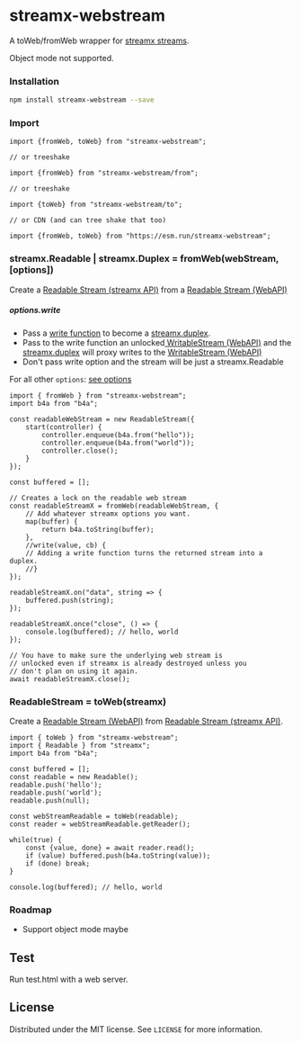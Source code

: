 # streamx-webstream

A toWeb/fromWeb wrapper for [streamx streams](https://github.com/mafintosh/streamx#readme).

Object mode not supported.

### Installation

```sh
npm install streamx-webstream --save
```

### Import
```ecmascript 6
import {fromWeb, toWeb} from "streamx-webstream";

// or treeshake

import {fromWeb} from "streamx-webstream/from";

// or treeshake

import {toWeb} from "streamx-webstream/to";

// or CDN (and can tree shake that too) 

import {fromWeb, toWeb} from "https://esm.run/streamx-webstream";
```


### streamx.Readable | streamx.Duplex = fromWeb(webStream, [options])

Create a [Readable Stream (streamx API)](https://www.npmjs.com/package/streamx#readable-stream) from a
[Readable Stream (WebAPI)](https://developer.mozilla.org/en-US/docs/Web/API/ReadableStream)

##### options.write

- Pass a [write function](https://github.com/mafintosh/streamx/tree/master?tab=readme-ov-file#ws_writedata-callback) to become a [streamx.duplex](https://github.com/mafintosh/streamx/tree/master?tab=readme-ov-file#duplex-stream).
- Pass to the write function an unlocked[ WritableStream (WebAPI)](https://developer.mozilla.org/en-US/docs/Web/API/WritableStream) and the [streamx.duplex](https://github.com/mafintosh/streamx/tree/master?tab=readme-ov-file#duplex-stream) will proxy writes to the [WritableStream (WebAPI)](https://developer.mozilla.org/en-US/docs/Web/API/WritableStream) 
- Don't pass write option and the stream will be just a streamx.Readable

For all other `options`: [see options](https://github.com/mafintosh/streamx/tree/master?tab=readme-ov-file#readable-stream)

```ecmascript 6
import { fromWeb } from "streamx-webstream";
import b4a from "b4a";

const readableWebStream = new ReadableStream({
    start(controller) {
        controller.enqueue(b4a.from("hello"));
        controller.enqueue(b4a.from("world"));
        controller.close();
    }
});

const buffered = [];

// Creates a lock on the readable web stream
const readableStreamX = fromWeb(readableWebStream, {
    // Add whatever streamx options you want.
    map(buffer) {
        return b4a.toString(buffer);
    },
    //write(value, cb) {
    // Adding a write function turns the returned stream into a duplex. 
    //}
});

readableStreamX.on("data", string => {
    buffered.push(string);
});

readableStreamX.once("close", () => {
    console.log(buffered); // hello, world 
});

// You have to make sure the underlying web stream is 
// unlocked even if streamx is already destroyed unless you 
// don't plan on using it again.
await readableStreamX.close(); 
```

### ReadableStream = toWeb(streamx)

Create a [Readable Stream (WebAPI)](https://developer.mozilla.org/en-US/docs/Web/API/ReadableStream) from [Readable Stream (streamx API)](https://www.npmjs.com/package/streamx#readable-stream).
```ecmascript 6
import { toWeb } from "streamx-webstream";
import { Readable } from "streamx";
import b4a from "b4a";

const buffered = [];
const readable = new Readable();
readable.push('hello');
readable.push('world');
readable.push(null);

const webStreamReadable = toWeb(readable);
const reader = webStreamReadable.getReader();

while(true) {
    const {value, done} = await reader.read();
    if (value) buffered.push(b4a.toString(value));
    if (done) break;
}

console.log(buffered); // hello, world
```

### Roadmap

- Support object mode maybe

## Test

Run test.html with a web server.

## License

Distributed under the MIT license. See ``LICENSE`` for more information.
